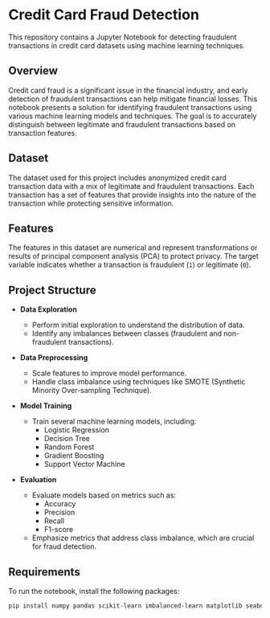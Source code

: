 # Credit Card Fraud Detection
 
This repository contains a Jupyter Notebook for detecting fraudulent transactions in credit card datasets using machine learning techniques.

## Overview
  
Credit card fraud is a significant issue in the financial industry, and early detection of fraudulent transactions can help mitigate financial losses. This notebook presents a solution for identifying fraudulent transactions using various machine learning models and techniques. The goal is to accurately distinguish between legitimate and fraudulent transactions based on transaction features.

## Dataset

The dataset used for this project includes anonymized credit card transaction data with a mix of legitimate and fraudulent transactions. Each transaction has a set of features that provide insights into the nature of the transaction while protecting sensitive information.

## Features

The features in this dataset are numerical and represent transformations or results of principal component analysis (PCA) to protect privacy. The target variable indicates whether a transaction is fraudulent (`1`) or legitimate (`0`).

## Project Structure

- **Data Exploration**  
  - Perform initial exploration to understand the distribution of data.
  - Identify any imbalances between classes (fraudulent and non-fraudulent transactions).

- **Data Preprocessing**  
  - Scale features to improve model performance.
  - Handle class imbalance using techniques like SMOTE (Synthetic Minority Over-sampling Technique).

- **Model Training**  
  - Train several machine learning models, including:
    - Logistic Regression
    - Decision Tree
    - Random Forest
    - Gradient Boosting
    - Support Vector Machine

- **Evaluation**  
  - Evaluate models based on metrics such as:
    - Accuracy
    - Precision
    - Recall
    - F1-score
  - Emphasize metrics that address class imbalance, which are crucial for fraud detection.

## Requirements

To run the notebook, install the following packages:

```bash
pip install numpy pandas scikit-learn imbalanced-learn matplotlib seaborn
